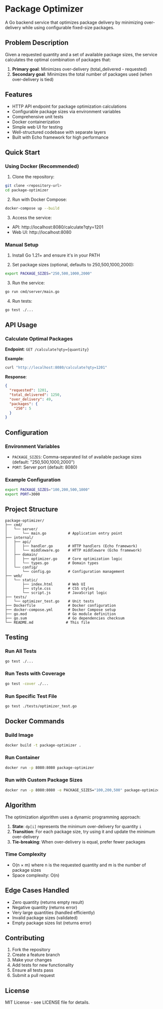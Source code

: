 # Package Optimizer

A Go backend service that optimizes package delivery by minimizing over-delivery while using configurable fixed-size packages.

## Problem Description

Given a requested quantity and a set of available package sizes, the service calculates the optimal combination of packages that:
1. **Primary goal**: Minimizes over-delivery (total_delivered - requested)
2. **Secondary goal**: Minimizes the total number of packages used (when over-delivery is tied)

## Features

- HTTP API endpoint for package optimization calculations
- Configurable package sizes via environment variables
- Comprehensive unit tests
- Docker containerization
- Simple web UI for testing
- Well-structured codebase with separate layers
- Built with Echo framework for high performance

## Quick Start

### Using Docker (Recommended)

1. Clone the repository:
```bash
git clone <repository-url>
cd package-optimizer
```

2. Run with Docker Compose:
```bash
docker-compose up --build
```

3. Access the service:
- API: http://localhost:8080/calculate?qty=1201
- Web UI: http://localhost:8080

### Manual Setup

1. Install Go 1.21+ and ensure it's in your PATH

2. Set package sizes (optional, defaults to 250,500,1000,2000):
```bash
export PACKAGE_SIZES="250,500,1000,2000"
```

3. Run the service:
```bash
go run cmd/server/main.go
```

4. Run tests:
```bash
go test ./...
```

## API Usage

### Calculate Optimal Packages

**Endpoint**: `GET /calculate?qty={quantity}`

**Example**:
```bash
curl "http://localhost:8080/calculate?qty=1201"
```

**Response**:
```json
{
  "requested": 1201,
  "total_delivered": 1250,
  "over_delivery": 49,
  "packages": {
    "250": 5
  }
}
```

## Configuration

### Environment Variables

- `PACKAGE_SIZES`: Comma-separated list of available package sizes (default: "250,500,1000,2000")
- `PORT`: Server port (default: 8080)

### Example Configuration

```bash
export PACKAGE_SIZES="100,200,500,1000"
export PORT=3000
```

## Project Structure

```
package-optimizer/
├── cmd/
│   └── server/
│       └── main.go          # Application entry point
├── internal/
│   ├── api/
│   │   ├── handler.go       # HTTP handlers (Echo framework)
│   │   └── middleware.go    # HTTP middleware (Echo framework)
│   ├── domain/
│   │   ├── optimizer.go     # Core optimization logic
│   │   └── types.go         # Domain types
│   └── config/
│       └── config.go        # Configuration management
├── web/
│   └── static/
│       ├── index.html       # Web UI
│       ├── style.css        # CSS styles
│       └── script.js        # JavaScript logic
├── tests/
│   └── optimizer_test.go    # Unit tests
├── Dockerfile               # Docker configuration
├── docker-compose.yml       # Docker Compose setup
├── go.mod                   # Go module definition
├── go.sum                   # Go dependencies checksum
└── README.md               # This file
```

## Testing

### Run All Tests
```bash
go test ./...
```

### Run Tests with Coverage
```bash
go test -cover ./...
```

### Run Specific Test File
```bash
go test ./tests/optimizer_test.go
```

## Docker Commands

### Build Image
```bash
docker build -t package-optimizer .
```

### Run Container
```bash
docker run -p 8080:8080 package-optimizer
```

### Run with Custom Package Sizes
```bash
docker run -p 8080:8080 -e PACKAGE_SIZES="100,200,500" package-optimizer
```

## Algorithm

The optimization algorithm uses a dynamic programming approach:

1. **State**: `dp[i]` represents the minimum over-delivery for quantity `i`
2. **Transition**: For each package size, try using it and update the minimum over-delivery
3. **Tie-breaking**: When over-delivery is equal, prefer fewer packages

### Time Complexity
- O(n × m) where n is the requested quantity and m is the number of package sizes
- Space complexity: O(n)

## Edge Cases Handled

- Zero quantity (returns empty result)
- Negative quantity (returns error)
- Very large quantities (handled efficiently)
- Invalid package sizes (validated)
- Empty package sizes list (returns error)

## Contributing

1. Fork the repository
2. Create a feature branch
3. Make your changes
4. Add tests for new functionality
5. Ensure all tests pass
6. Submit a pull request

## License

MIT License - see LICENSE file for details. 